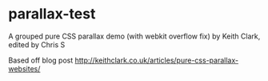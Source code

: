 # parallax-test
A grouped pure CSS parallax demo (with webkit overflow fix) by Keith Clark, edited by Chris S


Based off blog post http://keithclark.co.uk/articles/pure-css-parallax-websites/
